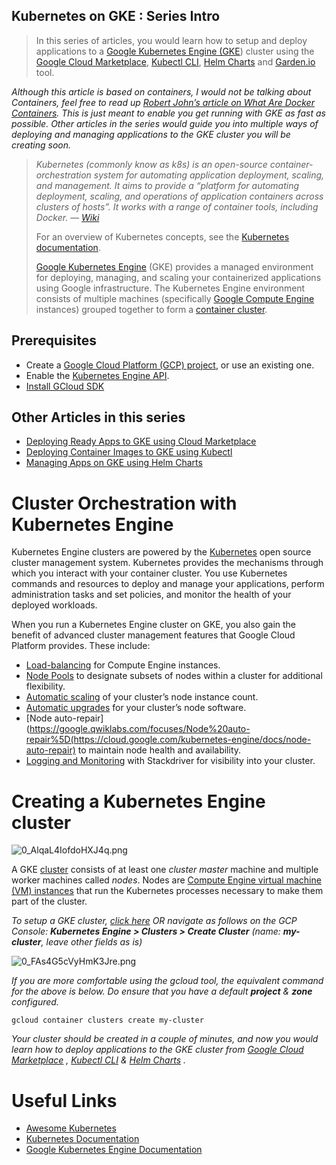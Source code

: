 ## Kubernetes on GKE : Series Intro


> In this series of articles, you would learn how to setup and deploy applications to a [Google Kubernetes Engine (GKE](https://cloud.google.com/kubernetes-engine)) cluster using the [Google Cloud Marketplace](https://cloud.google.com/marketplace), [Kubectl CLI](https://kubernetes.io/docs/tasks/tools/install-kubectl/), [Helm Charts](https://helm.sh/) and [Garden.io](http://garden.io/) tool.

_Although this article is based on containers, I would not be talking about Containers, feel free to read up_ [_Robert John’s article on What Are Docker Containers_](/@robertjohn_15390/what-are-docker-containers-d1d89739484e)_.
This is just meant to enable you get running with GKE as fast as possible.
Other articles in the series would guide you into multiple ways of deploying and managing applications to the GKE cluster you will be creating soon._

> _Kubernetes (commonly know as k8s) is an open-source container-orchestration system for automating application deployment, scaling, and management. It aims to provide a “platform for automating deployment, scaling, and operations of application containers across clusters of hosts”.
> It works with a range of container tools, including Docker. —_ [_Wiki_](https://en.wikipedia.org/wiki/Kubernetes)
> 
> For an overview of Kubernetes concepts, see the [Kubernetes documentation](https://kubernetes.io/docs/concepts/).
> 
> [Google Kubernetes Engine](https://cloud.google.com/kubernetes-engine/) (GKE) provides a managed environment for deploying, managing, and scaling your containerized applications using Google infrastructure. The Kubernetes Engine environment consists of multiple machines (specifically [Google Compute Engine](https://cloud.google.com/compute) instances) grouped together to form a [container cluster](https://cloud.google.com/kubernetes-engine/docs/concepts/cluster-architecture).

## Prerequisites

*   Create a [Google Cloud Platform (GCP) project](https://console.cloud.google.com/project), or use an existing one.
*   Enable the [Kubernetes Engine API](https://console.developers.google.com/apis/api/container.googleapis.com/overview).
*   [Install GCloud SDK](https://cloud.google.com/sdk/install)

## Other Articles in this series

*   [Deploying Ready Apps to GKE using Cloud Marketplace](https://fullstackgcp.com/deploying-ready-apps-to-gke-using-cloud-marketplace-4353ea499546)
*   [Deploying Container Images to GKE using Kubectl](https://fullstackgcp.com/deploying-container-images-to-gke-using-kubectl-ck75vri3607shd9s1w6addlv1)
*   [Managing Apps on GKE using Helm Charts](https://fullstackgcp.com/managing-apps-on-gke-using-helm-charts-8c81886b0617)

# Cluster Orchestration with Kubernetes Engine

Kubernetes Engine clusters are powered by the [Kubernetes](https://kubernetes.io/) open source cluster management system. Kubernetes provides the mechanisms through which you interact with your container cluster. You use Kubernetes commands and resources to deploy and manage your applications, perform administration tasks and set policies, and monitor the health of your deployed workloads.

When you run a Kubernetes Engine cluster on GKE, you also gain the benefit of advanced cluster management features that Google Cloud Platform provides. These include:

*   [Load-balancing](https://cloud.google.com/compute/docs/load-balancing-and-autoscaling) for Compute Engine instances.
*   [Node Pools](https://cloud.google.com/kubernetes-engine/docs/node-pools) to designate subsets of nodes within a cluster for additional flexibility.
*   [Automatic scaling](https://cloud.google.com/kubernetes-engine/docs/cluster-autoscaler) of your cluster’s node instance count.
*   [Automatic upgrades](https://cloud.google.com/kubernetes-engine/docs/node-auto-upgrade) for your cluster’s node software.
*   [Node auto-repair](https://google.qwiklabs.com/focuses/Node%20auto-repair%5D(https://cloud.google.com/kubernetes-engine/docs/node-auto-repair) to maintain node health and availability.
*   [Logging and Monitoring](https://cloud.google.com/kubernetes-engine/docs/how-to/logging) with Stackdriver for visibility into your cluster.

# Creating a Kubernetes Engine cluster


![0_AlqaL4IofdoHXJ4q.png](https://cdn.hashnode.com/res/hashnode/image/upload/v1582520420477/wbS6fxVJ-.png)

A GKE [cluster](https://cloud.google.com/kubernetes-engine/docs/concepts/cluster-architecture) consists of at least one _cluster master_ machine and multiple worker machines called _nodes_. Nodes are [Compute Engine virtual machine (VM) instances](https://cloud.google.com/compute/docs/instances/) that run the Kubernetes processes necessary to make them part of the cluster.

_To setup a GKE cluster,_ [_click here_](https://console.cloud.google.com/kubernetes/add) _OR navigate as follows on the GCP Console:_ **_Kubernetes Engine > Clusters > Create Cluster_** _(name:_ **_my-cluster_**_, leave other fields as is)_


![0_FAs4G5cVyHmK3Jre.png](https://cdn.hashnode.com/res/hashnode/image/upload/v1582520460522/g9XWuaqm5.png)



_If you are more comfortable using the gcloud tool, the equivalent command for the above is below._ _Do ensure that you have a default_ **_project_** _&_ **_zone_** _configured._


```
gcloud container clusters create my-cluster
```


*Your cluster should be created in a couple of minutes, and now you would learn how to deploy applications to the GKE cluster from  [Google Cloud Marketplace](https://fullstackgcp.com/deploying-ready-apps-to-gke-using-cloud-marketplace-4353ea499546) , [ Kubectl CLI](#)  &  [Helm Charts](#) .*

# Useful Links

*   [Awesome Kubernetes](https://github.com/ramitsurana/awesome-kubernetes)
*   [Kubernetes Documentation](https://kubernetes.io/docs/)
*   [Google Kubernetes Engine Documentation](https://cloud.google.com/kubernetes-engine/docs)